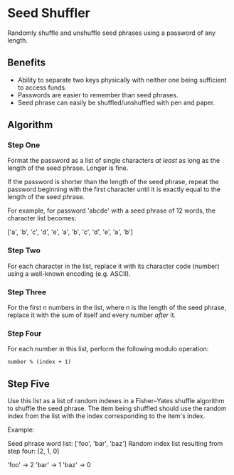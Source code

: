 # Seed Shuffler

Randomly shuffle and unshuffle seed phrases using a password of any length.

## Benefits

- Ability to separate two keys physically with neither one being sufficient to access funds.
- Passwords are easier to remember than seed phrases.
- Seed phrase can easily be shuffled/unshuffled with pen and paper.

## Algorithm

### Step One

Format the password as a list of single characters _at least_ as long as the length of the seed phrase. Longer is fine.

If the password is shorter than the length of the seed phrase, repeat the password beginning with the first character until it is exactly equal to the length of the seed phrase.

For example, for password 'abcde' with a seed phrase of 12 words, the character list becomes:

['a', 'b', 'c', 'd', 'e', 'a', 'b', 'c', 'd', 'e', 'a', 'b']

### Step Two

For each character in the list, replace it with its character code (number) using a well-known encoding (e.g. ASCII).

### Step Three

For the first n numbers in the list, where n is the length of the seed phrase, replace it with the sum of itself and every number _after_ it.

### Step Four

For each number in this list, perform the following modulo operation:

`number % (index + 1)`

## Step Five

Use this list as a list of random indexes in a Fisher–Yates shuffle algorithm to shuffle the seed phrase. The item being shuffled should use the random index from the list with the index corresponding to the item's index.

Example:

Seed phrase word list: ['foo', 'bar', 'baz']
Random index list resulting from step four: [2, 1, 0]

'foo' -> 2
'bar' -> 1
'baz' -> 0
